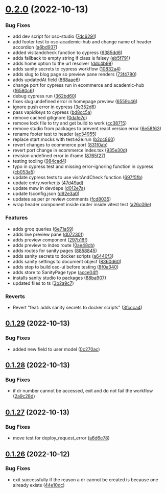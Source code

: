 # [0.2.0](https://github.com/Open-Study-College/osc/compare/v0.1.29...v0.2.0) (2022-10-13)


### Bug Fixes

* add dev script for osc-studio ([7dc6291](https://github.com/Open-Study-College/osc/commit/7dc62918d1bb7c168994c4201485ef8c40fbe471))
* add footer test to osc-academic-hub and change name of header accordion ([a6bd937](https://github.com/Open-Study-College/osc/commit/a6bd937aadd82c53b1ae8ee44a192da21d6f2b88))
* added visitandcheck function to cypress ([6385dd6](https://github.com/Open-Study-College/osc/commit/6385dd62553b5e79de1aca938944721833770d52))
* adds fallback to empty string if class is falsey ([eb5f791](https://github.com/Open-Study-College/osc/commit/eb5f791a2a1ca04dd026aea38289a7e35d24d972))
* adds home option to the url resolver ([ddc4b99](https://github.com/Open-Study-College/osc/commit/ddc4b99a66cc9eeb65c1e5952529bbba0627ad0b))
* adds sanity secrets to cypress workflow ([10832a4](https://github.com/Open-Study-College/osc/commit/10832a4a4d2d3b4f60b2b7de63f5ad625d632374))
* adds slug to blog page so preview pane renders ([73f4780](https://github.com/Open-Study-College/osc/commit/73f478033bc83c63d98ca32028049877648ddf51))
* adds updatedAt field ([868aae6](https://github.com/Open-Study-College/osc/commit/868aae678740ea5879fae34cdea869cb21cb8415))
* change port for cypress run in ecommerce and academic-hub ([f6580c6](https://github.com/Open-Study-College/osc/commit/f6580c6c662217f745522c471f08279d5287264f))
* debug cypress run ([362bd60](https://github.com/Open-Study-College/osc/commit/362bd602141fc32bdf089ef4412477d5f22fb8f8))
* fixes slug undefined error in homepage preview ([6559c46](https://github.com/Open-Study-College/osc/commit/6559c4694b4773c59cf5ec2508a75de86b54ab02))
* ignore push error in cypress ([3e352d6](https://github.com/Open-Study-College/osc/commit/3e352d618bf1aa73aa5cf326a242237d59e4382e))
* pass vapidkeys to cypress ([bd8cc5a](https://github.com/Open-Study-College/osc/commit/bd8cc5a76e6bfa91556abba386a441f37ec650ea))
* remove cached gitignore ([0dafe7c](https://github.com/Open-Study-College/osc/commit/0dafe7ce2954fd947490f1f9457a7408b68bf9fd))
* remove lock file to try and get build to work ([cc38715](https://github.com/Open-Study-College/osc/commit/cc3871590848fbf03fa41b950c9bfff1d8f64ea9))
* remove studio from packages to prevent react version error ([6e58f63](https://github.com/Open-Study-College/osc/commit/6e58f630c920686ea6fa15ce93ff508c090ca2ad))
* rename footer test to header ([ac34955](https://github.com/Open-Study-College/osc/commit/ac34955a31410ad7892fd461200e3d0df5e525f4))
* replace start:mocks with test:e2e:run ([b2cc860](https://github.com/Open-Study-College/osc/commit/b2cc8609ceae0b9f11db586a58830ec2bfc039f2))
* revert changes to ecommerce port ([831f0ab](https://github.com/Open-Study-College/osc/commit/831f0abeb596dd1ae787b1fc7b9542259444c3d7))
* revert port change in ecommerce index.tsx ([935e30d](https://github.com/Open-Study-College/osc/commit/935e30da3ee105bf4415798f3e56311616e77ff8))
* revision undefined error in iframe ([8765f27](https://github.com/Open-Study-College/osc/commit/8765f27721201d91b610abc840028124d61f6c7b))
* testing tooling ([984cad4](https://github.com/Open-Study-College/osc/commit/984cad462f3daac60a8f200fe46c951a03323ede))
* typo in cypress test and missing error-ignoring function in cypress ([cb053a5](https://github.com/Open-Study-College/osc/commit/cb053a5931bc9ef4eb1412bc1e007fec1611bb5b))
* update cypress tests to use visitAndCheck function ([697f5fb](https://github.com/Open-Study-College/osc/commit/697f5fb9b000b554840e65f8c987d54e72738532))
* update entry.worker.js ([47d49ad](https://github.com/Open-Study-College/osc/commit/47d49ad13036715d400f91cbdeedce55df2d1bd1))
* update msw in devdeps ([d012e7a](https://github.com/Open-Study-College/osc/commit/d012e7a103a1635ce8e344cb20f46c978ffabd43))
* update tsconfig.json ([d92e3a0](https://github.com/Open-Study-College/osc/commit/d92e3a0aaa7830086455b4cd5058030d38b91642))
* updates as per pr review comments ([fcd8035](https://github.com/Open-Study-College/osc/commit/fcd8035d507ce27954ffdf92717a972c54269a4d))
* wrap header component inside router inside vitest test ([a26c06e](https://github.com/Open-Study-College/osc/commit/a26c06e897bd5e993248790f6cab7b79a8f80115))


### Features

* adds groq queries ([6e71a59](https://github.com/Open-Study-College/osc/commit/6e71a59963eacc8e7294e7da5d9fbe5992ed6168))
* adds live preview pane ([d07230f](https://github.com/Open-Study-College/osc/commit/d07230f64891af729a190ee10d64371724dc5a9c))
* adds preview component ([297b16f](https://github.com/Open-Study-College/osc/commit/297b16f1d345fd57f4200287d881d2d27639e8e5))
* adds preview to index route ([0ae48cb](https://github.com/Open-Study-College/osc/commit/0ae48cbe40b3cc4237db4044dce2cf14c69f549b))
* adds routes for sanity pages ([8858845](https://github.com/Open-Study-College/osc/commit/8858845de596ebe292005f46f1d3c5450671e24a))
* adds sanity secrets to docker scripts ([a6440f3](https://github.com/Open-Study-College/osc/commit/a6440f3afb31950a2b678ad8b2d228112e41225c))
* adds sanity settings to document object ([8360d60](https://github.com/Open-Study-College/osc/commit/8360d600f0dc3842ef35bbad85fdd63878f83bc4))
* adds step to build osc-ui before testing ([8f0a340](https://github.com/Open-Study-College/osc/commit/8f0a34097523f0efbdb50385831a9f3d74c38004))
* adds store to SanityPage type ([acce04f](https://github.com/Open-Study-College/osc/commit/acce04f60add819d33fe60b2cc4dfd8d4c8e549f))
* installs sanity studio to packages ([88ba907](https://github.com/Open-Study-College/osc/commit/88ba907de40248b9be4fa81c771d8d9e5503229b))
* updated files to ts ([3b2a9c7](https://github.com/Open-Study-College/osc/commit/3b2a9c7ceafcbdaaf0e0048c96eb286b0d43b8e4))


### Reverts

* Revert "feat: adds sanity secrets to docker scripts" ([3fccca4](https://github.com/Open-Study-College/osc/commit/3fccca476457de75723e84c356d3224ee2578fa1))



## [0.1.29](https://github.com/Open-Study-College/osc/compare/v0.1.28...v0.1.29) (2022-10-13)


### Bug Fixes

* added new field to user model ([0c270ac](https://github.com/Open-Study-College/osc/commit/0c270ac18e91c81f79ed7ec114d31622671a2224))



## [0.1.28](https://github.com/Open-Study-College/osc/compare/v0.1.27...v0.1.28) (2022-10-13)


### Bug Fixes

* if dr number cannot be accessed, exit and do not fail the workflow ([2a9c28d](https://github.com/Open-Study-College/osc/commit/2a9c28db19bb09ba7fd61fcb3ff553f0040846de))



## [0.1.27](https://github.com/Open-Study-College/osc/compare/v0.1.26...v0.1.27) (2022-10-13)


### Bug Fixes

* move test for deploy_request_error ([a6d6e78](https://github.com/Open-Study-College/osc/commit/a6d6e789a7be13dbd2c675ba4111a1ad0fd1e5db))



## [0.1.26](https://github.com/Open-Study-College/osc/compare/v0.1.25...v0.1.26) (2022-10-12)


### Bug Fixes

* exit successfully if the reason a dr cannot be created is because one already exists ([44e10dc](https://github.com/Open-Study-College/osc/commit/44e10dc388ec87d5c3f448a0c1e8617228570501))



